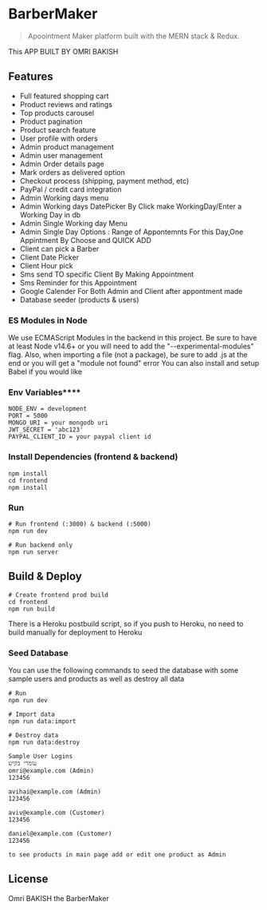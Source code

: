 # BarberMaker

> Apoointment Maker platform built with the MERN stack & Redux.

This APP BUILT BY OMRI BAKISH


## Features

- Full featured shopping cart
- Product reviews and ratings
- Top products carousel
- Product pagination
- Product search feature
- User profile with orders
- Admin product management
- Admin user management
- Admin Order details page
- Mark orders as delivered option
- Checkout process (shipping, payment method, etc)
- PayPal / credit card integration
- Admin Working days menu
- Admin Working days DatePicker By Click make WorkingDay/Enter a Working Day in db
- Admin Single Working day Menu
- Admin Single Day Options : Range of Appontemnts For this Day,One Appintment By Choose and QUICK ADD 
- Client can pick a Barber
- Client Date Picker 
- Client Hour pick
- Sms send TO specific Client By Making Appointment
- Sms Reminder for this Appointment
- Google Calender For Both Admin and Client after appontment made
- Database seeder (products & users)
  


### ES Modules in Node
We use ECMAScript Modules in the backend in this project. Be sure to have at least Node v14.6+ or you will need to add the "--experimental-modules" flag.
Also, when importing a file (not a package), be sure to add .js at the end or you will get a "module not found" error
You can also install and setup Babel if you would like
### Env Variables****
```
NODE_ENV = development
PORT = 5000
MONGO_URI = your mongodb uri
JWT_SECRET = 'abc123'
PAYPAL_CLIENT_ID = your paypal client id
```

### Install Dependencies (frontend & backend)

```
npm install
cd frontend
npm install
```

### Run

```
# Run frontend (:3000) & backend (:5000)
npm run dev

# Run backend only
npm run server
```

## Build & Deploy

```
# Create frontend prod build
cd frontend
npm run build
```

There is a Heroku postbuild script, so if you push to Heroku, no need to build manually for deployment to Heroku

### Seed Database

You can use the following commands to seed the database with some sample users and products as well as destroy all data

```
# Run
npm run dev

# Import data
npm run data:import 

# Destroy data
npm run data:destroy
```

```
Sample User Logins
עומרי בקיש
omri@example.com (Admin)
123456

avihai@example.com (Admin)
123456

aviv@example.com (Customer)
123456

daniel@example.com (Customer)
123456

to see products in main page add or edit one product as Admin
``` 

## License
Omri BAKISH the BarberMaker
